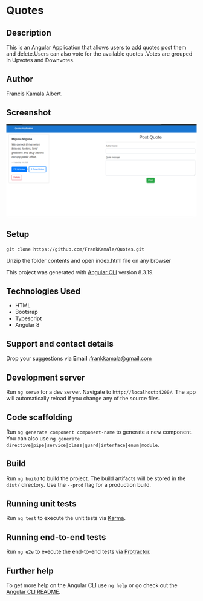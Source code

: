# Quotes

## Description
This is an Angular Application that allows users to add quotes post them and delete.Users can also vote for the available quotes .Votes are grouped in Upvotes and Downvotes.

## Author
Francis Kamala Albert.

## Screenshot
![image](https://github.com/FrankKamala/Quotes/blob/master/src/assets/screen.png)

## Setup
`git clone https://github.com/FrankKamala/Quotes.git`

Unzip the folder contents and open index.html file on any browser


This project was generated with [Angular CLI](https://github.com/angular/angular-cli) version 8.3.19.

## Technologies Used
* HTML
* Bootsrap
* Typescript
* Angular 8


## Support and contact details

Drop your suggestions via **Email** :<frankkamala@gmail.com>

## Development server

Run `ng serve` for a dev server. Navigate to `http://localhost:4200/`. The app will automatically reload if you change any of the source files.

## Code scaffolding

Run `ng generate component component-name` to generate a new component. You can also use `ng generate directive|pipe|service|class|guard|interface|enum|module`.

## Build

Run `ng build` to build the project. The build artifacts will be stored in the `dist/` directory. Use the `--prod` flag for a production build.

## Running unit tests

Run `ng test` to execute the unit tests via [Karma](https://karma-runner.github.io).

## Running end-to-end tests

Run `ng e2e` to execute the end-to-end tests via [Protractor](http://www.protractortest.org/).

## Further help

To get more help on the Angular CLI use `ng help` or go check out the [Angular CLI README](https://github.com/angular/angular-cli/blob/master/README.md).
